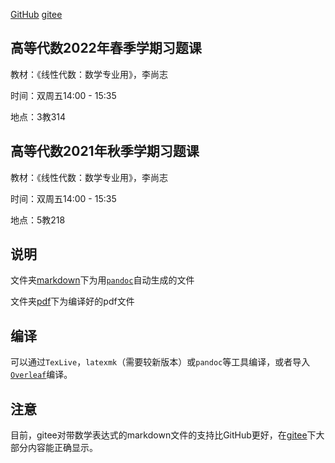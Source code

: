[GitHub](https://github.com/wenh06/buaa-advanced-algebra-2021/)  [gitee](https://gitee.com/wenh06/buaa-advanced-algebra-2021)

## 高等代数2022年春季学期习题课

教材：《线性代数：数学专业用》，李尚志

时间：双周五14:00 - 15:35

地点：3教314

## 高等代数2021年秋季学期习题课

教材：《线性代数：数学专业用》，李尚志

时间：双周五14:00 - 15:35

地点：5教218


## 说明
文件夹[markdown](markdown/)下为用[`pandoc`](https://pandoc.org/)自动生成的文件

文件夹[pdf](pdf/)下为编译好的pdf文件


## 编译

可以通过`TexLive`，`latexmk`（需要较新版本）或`pandoc`等工具编译，或者导入[`Overleaf`](https://www.overleaf.com/dash)编译。


## 注意

目前，gitee对带数学表达式的markdown文件的支持比GitHub更好，在[gitee](https://gitee.com/wenh06/buaa-advanced-algebra-2021/tree/master/markdown)下大部分内容能正确显示。
